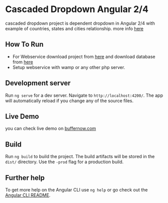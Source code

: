 # Cascaded Dropdown Angular 2/4

cascaded dropdown project is dependent dropdown in Angular 2/4 with example of countries, states and cities relationship.
more info [here](http://buffernow.com/cascading-dropdown-ajax/)

## How To Run
  - For Webservice download project from [here](https://github.com/aniketan/cascaded-dropdown-ajax-php)
    and download database from [here](https://github.com/hiiamrohit/Countries-States-Cities-database)
  - Setup webservice with wamp or any other php server.

## Development server

Run `ng serve` for a dev server. Navigate to `http://localhost:4200/`. The app will automatically reload if you change any of the source files.

## Live Demo

you can check live demo on [buffernow.com](http://buffernow.com/demo/cascaded-dropdown-angular/)

## Build

Run `ng build` to build the project. The build artifacts will be stored in the `dist/` directory. Use the `-prod` flag for a production build.

## Further help

To get more help on the Angular CLI use `ng help` or go check out the [Angular CLI README](https://github.com/angular/angular-cli/blob/master/README.md).


